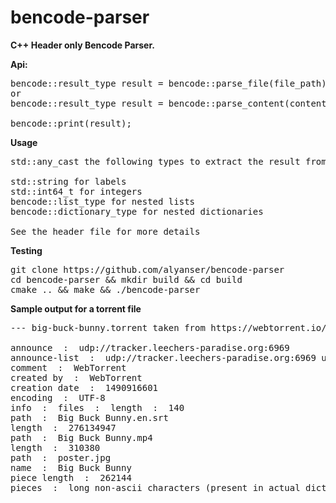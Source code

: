 # bencode-parser

<b>C++ Header only Bencode Parser.</b>

<b>Api:</b>
<pre>
bencode::result_type result = bencode::parse_file(file_path);
or
bencode::result_type result = bencode::parse_content(content);

bencode::print(result);
</pre>

<b>Usage</b>
<pre>
std::any_cast the following types to extract the result from bencode::result_type

std::string for labels
std::int64_t for integers
bencode::list_type for nested lists
bencode::dictionary_type for nested dictionaries

See the header file for more details
</pre>

<b>Testing</b>
<pre>
git clone https://github.com/alyanser/bencode-parser
cd bencode-parser && mkdir build && cd build 
cmake .. && make && ./bencode-parser
</pre>

<b>Sample output for a torrent file</b>
<pre>
--- big-buck-bunny.torrent taken from https://webtorrent.io/free-torrents ---

announce  :  udp://tracker.leechers-paradise.org:6969
announce-list  :  udp://tracker.leechers-paradise.org:6969 udp://tracker.coppersurfer.tk:6969
comment  :  WebTorrent <https://webtorrent.io>
created by  :  WebTorrent <https://webtorrent.io>
creation date  :  1490916601
encoding  :  UTF-8
info  :  files  :  length  :  140
path  :  Big Buck Bunny.en.srt 
length  :  276134947
path  :  Big Buck Bunny.mp4 
length  :  310380
path  :  poster.jpg 
name  :  Big Buck Bunny
piece length  :  262144
pieces  :  long non-ascii characters (present in actual dict but not being printed)
</pre>
